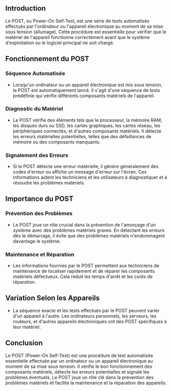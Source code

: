 ## Introduction
Le POST, ou Power-On Self-Test, est une série de tests automatisés effectués par l'ordinateur ou l'appareil électronique au moment de sa mise sous tension (allumage). Cette procédure est essentielle pour vérifier que le matériel de l'appareil fonctionne correctement avant que le système d'exploitation ou le logiciel principal ne soit chargé.

## Fonctionnement du POST

### Séquence Automatisée
- Lorsqu'un ordinateur ou un appareil électronique est mis sous tension, le POST est automatiquement lancé. Il s'agit d'une séquence de tests prédéfinie qui vérifie différents composants matériels de l'appareil.

### Diagnostic du Matériel
- Le POST vérifie des éléments tels que le processeur, la mémoire RAM, les disques durs ou SSD, les cartes graphiques, les cartes réseau, les périphériques connectés, et d'autres composants matériels. Il détecte les erreurs matérielles potentielles, telles que des défaillances de mémoire ou des composants manquants.

### Signalement des Erreurs
- Si le POST détecte une erreur matérielle, il génère généralement des codes d'erreur ou affiche un message d'erreur sur l'écran. Ces informations aident les techniciens et les utilisateurs à diagnostiquer et à résoudre les problèmes matériels.

## Importance du POST

### Prévention des Problèmes
- Le POST joue un rôle crucial dans la prévention de l'amorçage d'un système avec des problèmes matériels graves. En détectant les erreurs dès le démarrage, il évite que des problèmes matériels n'endommagent davantage le système.

### Maintenance et Réparation
- Les informations fournies par le POST permettent aux techniciens de maintenance de localiser rapidement et de réparer les composants matériels défectueux. Cela réduit les temps d'arrêt et les coûts de réparation.

## Variation Selon les Appareils
- La séquence exacte et les tests effectués par le POST peuvent varier d'un appareil à l'autre. Les ordinateurs personnels, les serveurs, les routeurs, et d'autres appareils électroniques ont des POST spécifiques à leur matériel.

## Conclusion
Le POST (Power-On Self-Test) est une procédure de test automatisée essentielle effectuée par un ordinateur ou un appareil électronique au moment de sa mise sous tension. Il vérifie le bon fonctionnement des composants matériels, détecte les erreurs potentielles et signale les problèmes éventuels. Le POST joue un rôle clé dans la prévention des problèmes matériels et facilite la maintenance et la réparation des appareils.